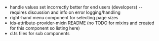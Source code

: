 - handle values set incorrectly better for end users (developers) -- requires discussion and info on error logging/handling
- right-hand menu component for selecting page sizes
- ids-attribute-provider-mixin README
(no TODO for mixins and created for this component so listing here)
- d.ts files for sub components